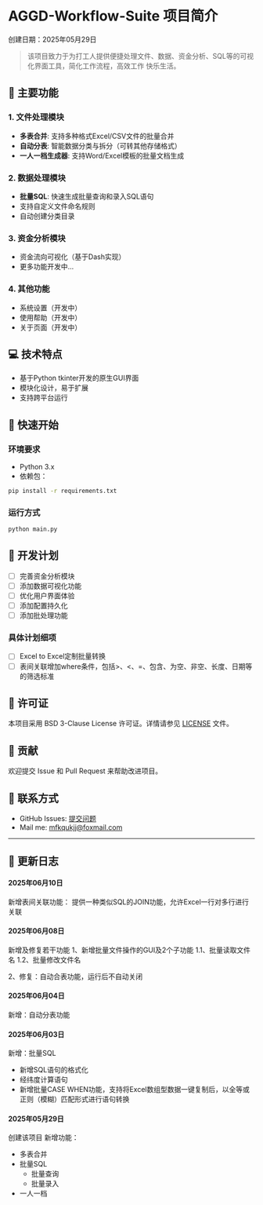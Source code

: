 # AGGD-Workflow-Suite 项目简介
创建日期：2025年05月29日

> 该项目致力于为打工人提供便捷处理文件、数据、资金分析、SQL等的可视化界面工具，简化工作流程，高效工作 快乐生活。

## 🌟 主要功能

### 1. 文件处理模块
- **多表合并**: 支持多种格式Excel/CSV文件的批量合并
- **自动分表**: 智能数据分类与拆分（可转其他存储格式）
- **一人一档生成器**: 支持Word/Excel模板的批量文档生成

### 2. 数据处理模块
- **批量SQL**: 快速生成批量查询和录入SQL语句
- 支持自定义文件命名规则
- 自动创建分类目录

### 3. 资金分析模块
- 资金流向可视化（基于Dash实现）
- 更多功能开发中...

### 4. 其他功能
- 系统设置（开发中）
- 使用帮助（开发中）
- 关于页面（开发中）

## 💻 技术特点
- 基于Python tkinter开发的原生GUI界面
- 模块化设计，易于扩展
- 支持跨平台运行

## 🚀 快速开始

### 环境要求
- Python 3.x
- 依赖包：
```bash
pip install -r requirements.txt
```

### 运行方式
```bash
python main.py
```

## 📝 开发计划
- [ ] 完善资金分析模块
- [ ] 添加数据可视化功能
- [ ] 优化用户界面体验
- [ ] 添加配置持久化
- [ ] 添加批处理功能

### 具体计划细项
- [ ] Excel to Excel定制批量转换
- [ ] 表间关联增加where条件，包括>、<、=、包含、为空、非空、长度、日期等的筛选标准

## 📄 许可证
本项目采用 BSD 3-Clause License 许可证。详情请参见 [LICENSE](LICENSE) 文件。

## 🤝 贡献
欢迎提交 Issue 和 Pull Request 来帮助改进项目。

## 📮 联系方式
- GitHub Issues: [提交问题](https://github.com/mfkqukjj/AGGD-Workflow-Suite/issues)
- Mail me: mfkqukjj@foxmail.com


----

## 📝 更新日志

#### 2025年06月10日
新增表间关联功能：
提供一种类似SQL的JOIN功能，允许Excel一行对多行进行关联


#### 2025年06月08日
新增及修复若干功能
1、新增批量文件操作的GUI及2个子功能
1.1、批量读取文件名
1.2、批量修改文件名

2、修复：自动合表功能，运行后不自动关闭


#### 2025年06月04日
新增：自动分表功能

#### 2025年06月03日
新增：批量SQL
- 新增SQL语句的格式化
- 经纬度计算语句
- 新增批量CASE WHEN功能，支持将Excel数组型数据一键复制后，以全等或正则（模糊）匹配形式进行语句转换


#### 2025年05月29日

创建该项目
新增功能：
- 多表合并
- 批量SQL
  - 批量查询
  - 批量录入
- 一人一档
